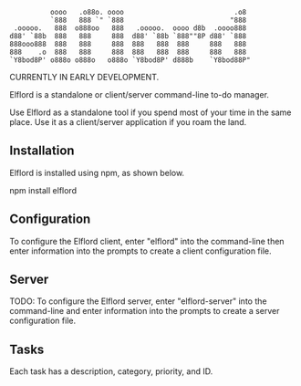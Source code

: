               oooo   .o88o. oooo                           .o8  
              `888   888 `" `888                          "888  
     .ooooo.   888  o888oo   888   .ooooo.  oooo d8b  .oooo888  
    d88' `88b  888   888     888  d88' `88b `888""8P d88' `888  
    888ooo888  888   888     888  888   888  888     888   888  
    888    .o  888   888     888  888   888  888     888   888  
    `Y8bod8P' o888o o888o   o888o `Y8bod8P' d888b    `Y8bod88P" 

CURRENTLY IN EARLY DEVELOPMENT.

Elflord is a standalone or client/server command-line to-do manager.

Use Elflord as a standalone tool if you spend most of your time in the same
place. Use it as a client/server application if you roam the land.

## Installation

Elflord is installed using npm, as shown below.

  npm install elflord

## Configuration

To configure the Elflord client, enter "elflord" into the command-line
then enter information into the prompts to create a client configuration file.

## Server

TODO: To configure the Elflord server, enter "elflord-server" into the
command-line and enter information into the prompts to create a server
configuration file.

## Tasks

Each task has a description, category, priority, and ID.
